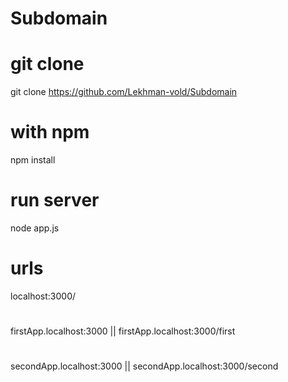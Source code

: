 # Subdomain

# git clone
git clone https://github.com/Lekhman-vold/Subdomain

# with npm
npm install

# run server
node app.js

# urls
localhost:3000/
#
firstApp.localhost:3000 || firstApp.localhost:3000/first
#
secondApp.localhost:3000 || secondApp.localhost:3000/second
